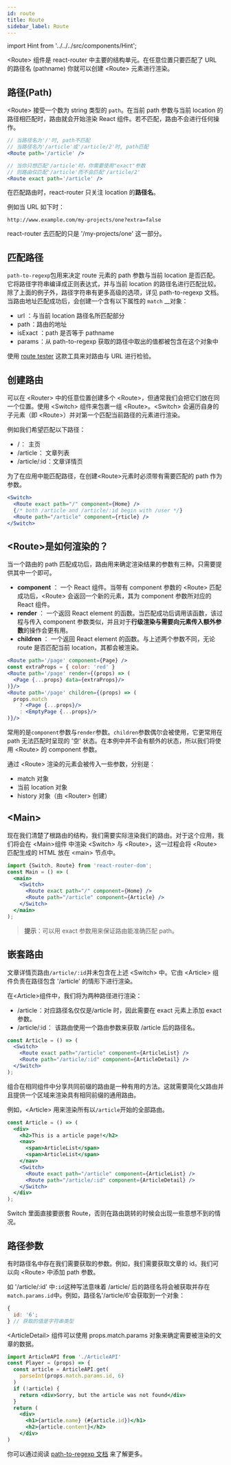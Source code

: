 ```yaml
---
id: route
title: Route
sidebar_label: Route
---
```


import Hint from '../../../src/components/Hint';

&lt;Route&gt; 组件是 react-router 中主要的结构单元。在任意位置只要匹配了 URL 的路径名 \(pathname\) 你就可以创建 &lt;Route&gt; 元素进行渲染。

## 路径\(Path\)

&lt;Route&gt; 接受一个数为 string 类型的 `path`。在当前 path 参数与当前 location 的路径相匹配时，路由就会开始渲染 React 组件。若不匹配，路由不会进行任何操作。

```jsx
// 当路径名为'/'时, path不匹配
// 当路径名为'/article'或'/article/2'时, path匹配
<Route path='/article' />

// 当你只想匹配'/article'时，你需要使用"exact"参数
// 则路由仅匹配'/article'而不会匹配'/article/2'
<Route exact path='/article' />
```

<Hint type="warn">在匹配路由时，react-router 只关注 location 的**路径名**。</Hint>

例如当 URL 如下时：

```text
http://www.example.com/my-projects/one?extra=false
```

react-router 去匹配的只是 '/my-projects/one' 这一部分。

## 匹配路径

`path-to-regexp`包用来决定 route 元素的 path 参数与当前 location 是否匹配。它将路径字符串编译成正则表达式，并与当前 location 的路径名进行匹配比较。除了上面的例子外，路径字符串有更多高级的选项，详见 path-to-regexp 文档。  
当路由地址匹配成功后，会创建一个含有以下属性的 `match` \_\_对象：

- url ：与当前 location 路径名所匹配部分
- path ：路由的地址
- isExact ：path 是否等于 pathname
- params ：从 path-to-regexp 获取的路径中取出的值都被包含在这个对象中

使用 [route tester](https://pshrmn.github.io/route-tester/#/) 这款工具来对路由与 URL 进行检验。

## 创建路由

可以在 &lt;Router&gt; 中的任意位置创建多个 &lt;Route&gt;，但通常我们会把它们放在同一个位置。使用 &lt;Switch&gt; 组件来包裹一组 &lt;Route&gt;。&lt;Switch&gt; 会遍历自身的子元素（即 &lt;Route&gt;）并对第一个匹配当前路径的元素进行渲染。

例如我们希望匹配以下路径：

- / ：  主页
- /article ： 文章列表
- /article/:id ：文章详情页

为了在应用中能匹配路径，在创建&lt;Route&gt;元素时必须带有需要匹配的 path 作为参数。

```jsx
<Switch>
  <Route exact path="/" component={Home} />
  {/* both /article and /article/:id begin with /user */}
  <Route path="/article" component={rticle} />
</Switch>
```

## &lt;Route&gt;是如何渲染的？

当一个路由的 path 匹配成功后，路由用来确定渲染结果的参数有三种。只需要提供其中一个即可。

- **component** ： 一个 React 组件。当带有 component 参数的 &lt;Route&gt; 匹配成功后，&lt;Route&gt; 会返回一个新的元素，其为 component 参数所对应的 React 组件。
- **render** ： 一个返回 React element 的函数。当匹配成功后调用该函数，该过程与传入 component 参数类似，并且对于**行级渲染与需要向元素传入额外参数**的操作会更有用。
- **children** ： 一个返回 React element 的函数。与上述两个参数不同，无论 route 是否匹配当前 location，其都会被渲染。

```jsx
<Route path='/page' component={Page} />
const extraProps = { color: 'red' }
<Route path='/page' render={(props) => (
  <Page {...props} data={extraProps}/>
)}/>
<Route path='/page' children={(props) => (
  props.match
    ? <Page {...props}/>
    : <EmptyPage {...props}/>
)}/>
```

常用的是`component`参数与`render`参数。`children`参数偶尔会被使用，它更常用在 path 无法匹配时呈现的 '空' 状态。在本例中并不会有额外的状态，所以我们将使用 &lt;Route&gt; 的 component 参数。

通过 &lt;Route&gt; 渲染的元素会被传入一些参数，分别是：

- match 对象
- 当前 location 对象
- history 对象（由 &lt;Router&gt; 创建）

## &lt;Main&gt;

现在我们清楚了根路由的结构，我们需要实际渲染我们的路由。对于这个应用，我们将会在 &lt;Main&gt;组件 中渲染 &lt;Switch&gt; 与 &lt;Route&gt;，这一过程会将 &lt;Route&gt; 匹配生成的 HTML 放在 &lt;main&gt; 节点中。

```jsx
import {Switch, Route} from 'react-router-dom';
const Main = () => (
  <main>
    <Switch>
      <Route exact path="/" component={Home} />
      <Route path="/article" component={Article} />
    </Switch>
  </main>
);
```

> **提示**：可以用 exact 参数用来保证路由能准确匹配 path。

## 嵌套路由

文章详情页路由`/article/:id`并未包含在上述 &lt;Switch&gt; 中。它由 &lt;Article&gt; 组件负责在路径包含 '/article' 的情形下进行渲染。

在&lt;Article&gt;组件中，我们将为两种路径进行渲染：

- /article ：对应路径名仅仅是/article 时，因此需要在 exact 元素上添加 exact 参数。
- /article/:id ：  该路由使用一个路由参数来获取 /article 后的路径名。

```jsx
const Article = () => (
  <Switch>
    <Route exact path="/article" component={ArticleList} />
    <Route path="/article/:id" component={ArticleDetail} />
  </Switch>
);
```

组合在相同组件中分享共同前缀的路由是一种有用的方法。这就需要简化父路由并且提供一个区域来渲染具有相同前缀的通用路由。

例如，&lt;Article&gt; 用来渲染所有以`/article`开始的全部路由。

```jsx
const Article = () => (
  <div>
    <h2>This is a article page!</h2>
    <nav>
      <span>ArticleList</span>
      <span>ArticleList</span>
    </nav>
    <Switch>
      <Route exact path="/article" component={ArticleList} />
      <Route path="/article/:id" component={ArticleDetail} />
    </Switch>
  </div>
);
```

<Hint type="warn">Switch 里面直接要嵌套 Route，否则在路由跳转的时候会出现一些意想不到的情况。</Hint>

## 路径参数

有时路径名中存在我们需要获取的参数。例如，我们需要获取文章的 id。我们可以向 &lt;Route&gt; 中添加 path 参数。

如 '/article/:id' 中`:id`这种写法意味着 /article/ 后的路径名将会被获取并存在`match.params.id`中。例如，路径名'/article/6'会获取到一个对象：

```jsx
{
  id: '6';
} // 获取的值是字符串类型
```

&lt;ArticleDetail&gt; 组件可以使用 props.match.params 对象来确定需要被渲染的文章的数据。

```jsx
import ArticleAPI from './ArticleAPI'
const Player = (props) => {
  const article = ArticleAPI.get(
    parseInt(props.match.params.id, 6)
  )
  if (!article) {
    return <div>Sorry, but the article was not found</div>
  }
  return (
    <div>
      <h1>{article.name} (#{article.id})</h1>
      <h2>{article.content}</h2>
    </div>
)
```

你可以通过阅读 [path-to-regexp 文档](https://github.com/pillarjs/path-to-regexp#parameters) 来了解更多。
